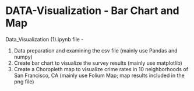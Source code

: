 # DATA-Visualization - Bar Chart and Map

Data_Visualization (1).ipynb file - 
 1. Data preparation and examining the csv file (mainly use Pandas and numpy)
 2. Create bar chart to visualize the survey results (mainly use matplotlib)
 3. Create a Choropleth map to visualize crime rates in 10 neighborhoods of San Francisco, CA (mainly use Folium Map; map results included in the png file)
